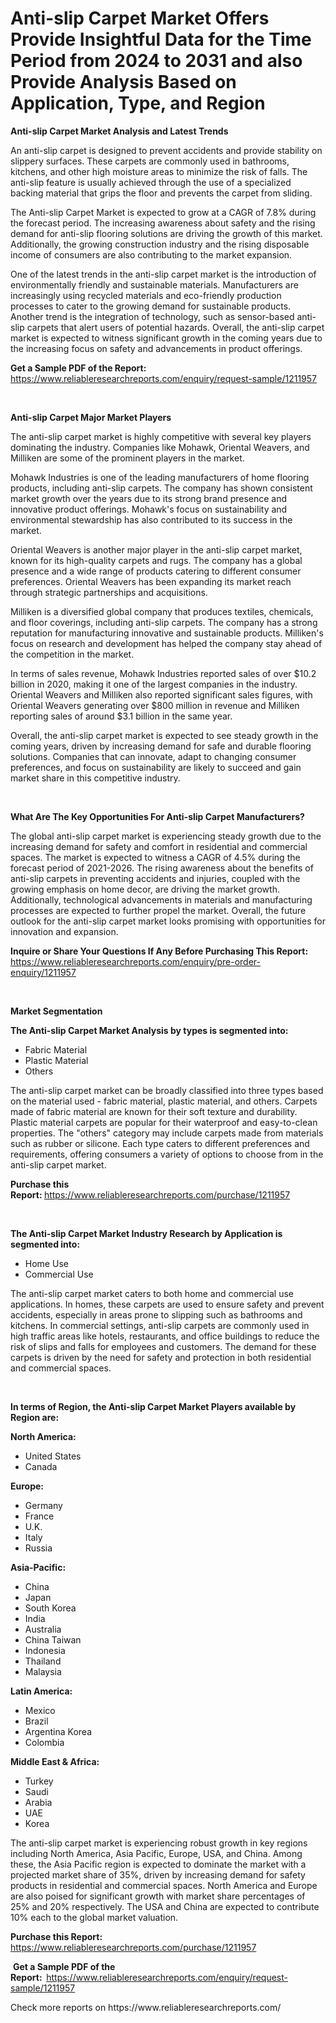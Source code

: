 <p><h1>Anti-slip Carpet Market Offers Provide Insightful Data for the Time Period from 2024 to 2031 and also Provide Analysis Based on Application, Type, and Region</h1></p><p><strong>Anti-slip Carpet Market Analysis and Latest Trends</strong></p>
<p><p>An anti-slip carpet is designed to prevent accidents and provide stability on slippery surfaces. These carpets are commonly used in bathrooms, kitchens, and other high moisture areas to minimize the risk of falls. The anti-slip feature is usually achieved through the use of a specialized backing material that grips the floor and prevents the carpet from sliding.</p><p>The Anti-slip Carpet Market is expected to grow at a CAGR of 7.8% during the forecast period. The increasing awareness about safety and the rising demand for anti-slip flooring solutions are driving the growth of this market. Additionally, the growing construction industry and the rising disposable income of consumers are also contributing to the market expansion.</p><p>One of the latest trends in the anti-slip carpet market is the introduction of environmentally friendly and sustainable materials. Manufacturers are increasingly using recycled materials and eco-friendly production processes to cater to the growing demand for sustainable products. Another trend is the integration of technology, such as sensor-based anti-slip carpets that alert users of potential hazards. Overall, the anti-slip carpet market is expected to witness significant growth in the coming years due to the increasing focus on safety and advancements in product offerings.</p></p>
<p><strong>Get a Sample PDF of the Report:&nbsp;</strong> <a href="https://www.reliableresearchreports.com/enquiry/request-sample/1211957">https://www.reliableresearchreports.com/enquiry/request-sample/1211957</a></p>
<p>&nbsp;</p>
<p><strong>Anti-slip Carpet Major Market Players</strong></p>
<p><p>The anti-slip carpet market is highly competitive with several key players dominating the industry. Companies like Mohawk, Oriental Weavers, and Milliken are some of the prominent players in the market. </p><p>Mohawk Industries is one of the leading manufacturers of home flooring products, including anti-slip carpets. The company has shown consistent market growth over the years due to its strong brand presence and innovative product offerings. Mohawk's focus on sustainability and environmental stewardship has also contributed to its success in the market.</p><p>Oriental Weavers is another major player in the anti-slip carpet market, known for its high-quality carpets and rugs. The company has a global presence and a wide range of products catering to different consumer preferences. Oriental Weavers has been expanding its market reach through strategic partnerships and acquisitions.</p><p>Milliken is a diversified global company that produces textiles, chemicals, and floor coverings, including anti-slip carpets. The company has a strong reputation for manufacturing innovative and sustainable products. Milliken's focus on research and development has helped the company stay ahead of the competition in the market.</p><p>In terms of sales revenue, Mohawk Industries reported sales of over $10.2 billion in 2020, making it one of the largest companies in the industry. Oriental Weavers and Milliken also reported significant sales figures, with Oriental Weavers generating over $800 million in revenue and Milliken reporting sales of around $3.1 billion in the same year.</p><p>Overall, the anti-slip carpet market is expected to see steady growth in the coming years, driven by increasing demand for safe and durable flooring solutions. Companies that can innovate, adapt to changing consumer preferences, and focus on sustainability are likely to succeed and gain market share in this competitive industry.</p></p>
<p>&nbsp;</p>
<p><strong>What Are The Key Opportunities For Anti-slip Carpet Manufacturers?</strong></p>
<p><p>The global anti-slip carpet market is experiencing steady growth due to the increasing demand for safety and comfort in residential and commercial spaces. The market is expected to witness a CAGR of 4.5% during the forecast period of 2021-2026. The rising awareness about the benefits of anti-slip carpets in preventing accidents and injuries, coupled with the growing emphasis on home decor, are driving the market growth. Additionally, technological advancements in materials and manufacturing processes are expected to further propel the market. Overall, the future outlook for the anti-slip carpet market looks promising with opportunities for innovation and expansion.</p></p>
<p><strong>Inquire or Share Your Questions If Any Before Purchasing This Report:</strong> <a href="https://www.reliableresearchreports.com/enquiry/pre-order-enquiry/1211957">https://www.reliableresearchreports.com/enquiry/pre-order-enquiry/1211957</a></p>
<p>&nbsp;</p>
<p><strong>Market Segmentation</strong></p>
<p><strong>The Anti-slip Carpet Market Analysis by types is segmented into:</strong></p>
<p><ul><li>Fabric Material</li><li>Plastic Material</li><li>Others</li></ul></p>
<p><p>The anti-slip carpet market can be broadly classified into three types based on the material used - fabric material, plastic material, and others. Carpets made of fabric material are known for their soft texture and durability. Plastic material carpets are popular for their waterproof and easy-to-clean properties. The "others" category may include carpets made from materials such as rubber or silicone. Each type caters to different preferences and requirements, offering consumers a variety of options to choose from in the anti-slip carpet market.</p></p>
<p><strong>Purchase this Report:&nbsp;</strong><a href="https://www.reliableresearchreports.com/purchase/1211957">https://www.reliableresearchreports.com/purchase/1211957</a></p>
<p>&nbsp;</p>
<p><strong>The Anti-slip Carpet Market Industry Research by Application is segmented into:</strong></p>
<p><ul><li>Home Use</li><li>Commercial Use</li></ul></p>
<p><p>The anti-slip carpet market caters to both home and commercial use applications. In homes, these carpets are used to ensure safety and prevent accidents, especially in areas prone to slipping such as bathrooms and kitchens. In commercial settings, anti-slip carpets are commonly used in high traffic areas like hotels, restaurants, and office buildings to reduce the risk of slips and falls for employees and customers. The demand for these carpets is driven by the need for safety and protection in both residential and commercial spaces.</p></p>
<p>&nbsp;</p>
<p><strong>In terms of Region, the Anti-slip Carpet Market Players available by Region are:</strong></p>
<p>
    <p> <strong> North America: </strong>
        <ul>
            <li>United States</li>
            <li>Canada</li>
        </ul>
        </p> 
    <p> <strong> Europe: </strong>
        <ul>
            <li>Germany</li>
            <li>France</li>
            <li>U.K.</li>
            <li>Italy</li>
            <li>Russia</li>
        </ul>
        </p> 
    <p> <strong> Asia-Pacific: </strong>
        <ul>
            <li>China</li>
            <li>Japan</li>
            <li>South Korea</li>
            <li>India</li>
            <li>Australia</li>
            <li>China Taiwan</li>
            <li>Indonesia</li>
            <li>Thailand</li>
            <li>Malaysia</li>
        </ul>
        </p> 
    <p> <strong> Latin America: </strong>
        <ul>
            <li>Mexico</li>
            <li>Brazil</li>
            <li>Argentina Korea</li>
            <li>Colombia</li>
        </ul>
        </p> 
    <p> <strong> Middle East & Africa: </strong>
        <ul>
            <li>Turkey</li>
            <li>Saudi</li>
            <li>Arabia</li>
            <li>UAE</li>
            <li>Korea</li>
        </ul>
    </p>
    </p>
<p><p>The anti-slip carpet market is experiencing robust growth in key regions including North America, Asia Pacific, Europe, USA, and China. Among these, the Asia Pacific region is expected to dominate the market with a projected market share of 35%, driven by increasing demand for safety products in residential and commercial spaces. North America and Europe are also poised for significant growth with market share percentages of 25% and 20% respectively. The USA and China are expected to contribute 10% each to the global market valuation.</p></p>
<p><strong>Purchase this Report: </strong><a href="https://www.reliableresearchreports.com/purchase/1211957">https://www.reliableresearchreports.com/purchase/1211957</a></p>
<p>&nbsp;<strong>Get a Sample PDF of the Report:&nbsp;&nbsp;</strong><a href="https://www.reliableresearchreports.com/enquiry/request-sample/1211957">https://www.reliableresearchreports.com/enquiry/request-sample/1211957</a></p>
<p><strong></strong></p>
<p>Check more reports on https://www.reliableresearchreports.com/</p>